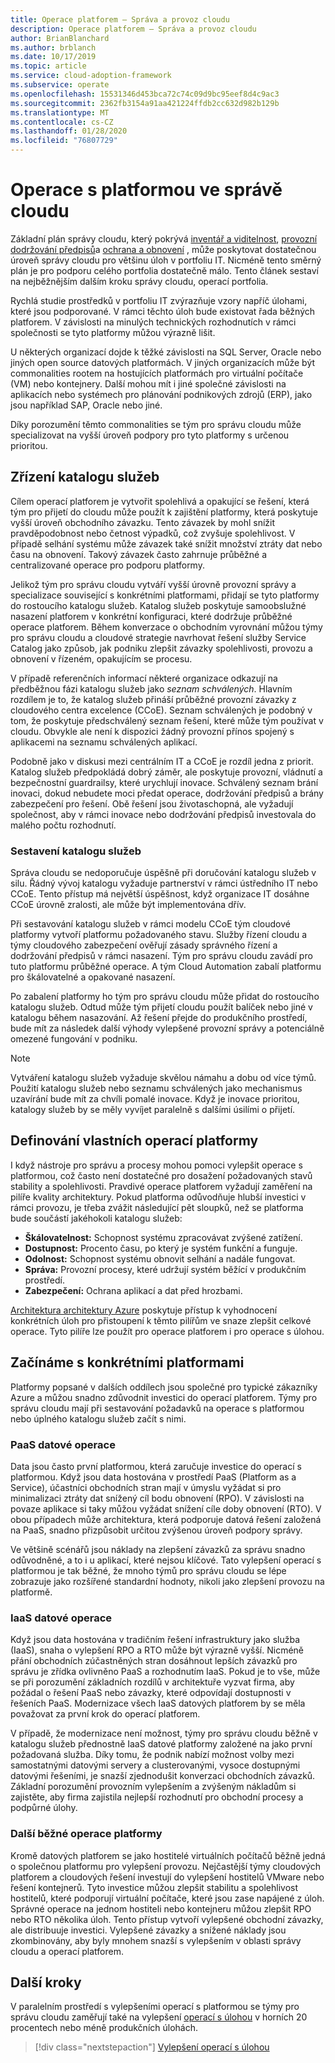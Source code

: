 ```yaml
---
title: Operace platforem – Správa a provoz cloudu
description: Operace platforem – Správa a provoz cloudu
author: BrianBlanchard
ms.author: brblanch
ms.date: 10/17/2019
ms.topic: article
ms.service: cloud-adoption-framework
ms.subservice: operate
ms.openlocfilehash: 15531346d453bca72c74c09d9bc95eef8d4c9ac3
ms.sourcegitcommit: 2362fb3154a91aa421224ffdb2cc632d982b129b
ms.translationtype: MT
ms.contentlocale: cs-CZ
ms.lasthandoff: 01/28/2020
ms.locfileid: "76807729"
---
```

# <a name="platform-operations-in-cloud-management"></a>Operace s platformou ve správě cloudu

Základní plán správy cloudu, který pokrývá [inventář a viditelnost](./inventory.md), [provozní dodržování předpisů](./operational-compliance.md)a [ochrana a obnovení](./protect.md) , může poskytovat dostatečnou úroveň správy cloudu pro většinu úloh v portfoliu IT. Nicméně tento směrný plán je pro podporu celého portfolia dostatečně málo. Tento článek sestaví na nejběžnějším dalším kroku správy cloudu, operací portfolia.

Rychlá studie prostředků v portfoliu IT zvýrazňuje vzory napříč úlohami, které jsou podporované. V rámci těchto úloh bude existovat řada běžných platforem. V závislosti na minulých technických rozhodnutích v rámci společnosti se tyto platformy můžou výrazně lišit.

U některých organizací dojde k těžké závislosti na SQL Server, Oracle nebo jiných open source datových platformách. V jiných organizacích může být commonalities rootem na hostujících platformách pro virtuální počítače (VM) nebo kontejnery. Další mohou mít i jiné společné závislosti na aplikacích nebo systémech pro plánování podnikových zdrojů (ERP), jako jsou například SAP, Oracle nebo jiné.

Díky porozumění těmto commonalities se tým pro správu cloudu může specializovat na vyšší úroveň podpory pro tyto platformy s určenou prioritou.

## <a name="establish-a-service-catalog"></a>Zřízení katalogu služeb

Cílem operací platforem je vytvořit spolehlivá a opakující se řešení, která tým pro přijetí do cloudu může použít k zajištění platformy, která poskytuje vyšší úroveň obchodního závazku. Tento závazek by mohl snížit pravděpodobnost nebo četnost výpadků, což zvyšuje spolehlivost. V případě selhání systému může závazek také snížit množství ztráty dat nebo času na obnovení. Takový závazek často zahrnuje průběžné a centralizované operace pro podporu platformy.

Jelikož tým pro správu cloudu vytváří vyšší úrovně provozní správy a specializace související s konkrétními platformami, přidají se tyto platformy do rostoucího katalogu služeb. Katalog služeb poskytuje samoobslužné nasazení platforem v konkrétní konfiguraci, které dodržuje průběžné operace platforem. Během konverzace o obchodním vyrovnání můžou týmy pro správu cloudu a cloudové strategie navrhovat řešení služby Service Catalog jako způsob, jak podniku zlepšit závazky spolehlivosti, provozu a obnovení v řízeném, opakujícím se procesu.

V případě referenčních informací některé organizace odkazují na předběžnou fázi katalogu služeb jako _seznam schválených_. Hlavním rozdílem je to, že katalog služeb přináší průběžné provozní závazky z cloudového centra excelence (CCoE). Seznam schválených je podobný v tom, že poskytuje předschválený seznam řešení, které může tým používat v cloudu. Obvykle ale není k dispozici žádný provozní přínos spojený s aplikacemi na seznamu schválených aplikací.

Podobně jako v diskusi mezi centrálním IT a CCoE je rozdíl jedna z priorit. Katalog služeb předpokládá dobrý záměr, ale poskytuje provozní, vládnutí a bezpečnostní guardrailsy, které urychlují inovace. Schválený seznam brání inovaci, dokud nebudete moci předat operace, dodržování předpisů a brány zabezpečení pro řešení. Obě řešení jsou životaschopná, ale vyžadují společnost, aby v rámci inovace nebo dodržování předpisů investovala do malého počtu rozhodnutí.

### <a name="build-the-service-catalog"></a>Sestavení katalogu služeb

Správa cloudu se nedoporučuje úspěšně při doručování katalogu služeb v silu. Řádný vývoj katalogu vyžaduje partnerství v rámci ústředního IT nebo CCoE. Tento přístup má největší úspěšnost, když organizace IT dosáhne CCoE úrovně zralosti, ale může být implementována dřív.

Při sestavování katalogu služeb v rámci modelu CCoE tým cloudové platformy vytvoří platformu požadovaného stavu. Služby řízení cloudu a týmy cloudového zabezpečení ověřují zásady správného řízení a dodržování předpisů v rámci nasazení. Tým pro správu cloudu zavádí pro tuto platformu průběžné operace. A tým Cloud Automation zabalí platformu pro škálovatelné a opakované nasazení.

Po zabalení platformy ho tým pro správu cloudu může přidat do rostoucího katalogu služeb. Odtud může tým přijetí cloudu použít balíček nebo jiné v katalogu během nasazování. Až řešení přejde do produkčního prostředí, bude mít za následek další výhody vylepšené provozní správy a potenciálně omezené fungování v podniku.

> [!NOTE]
> Vytváření katalogu služeb vyžaduje skvělou námahu a dobu od více týmů. Použití katalogu služeb nebo seznamu schválených jako mechanismus uzavírání bude mít za chvíli pomalé inovace. Když je inovace prioritou, katalogy služeb by se měly vyvíjet paralelně s dalšími úsilími o přijetí.

## <a name="define-your-own-platform-operations"></a>Definování vlastních operací platformy

I když nástroje pro správu a procesy mohou pomoci vylepšit operace s platformou, což často není dostatečné pro dosažení požadovaných stavů stability a spolehlivosti. Pravdivé operace platforem vyžadují zaměření na pilíře kvality architektury. Pokud platforma odůvodňuje hlubší investici v rámci provozu, je třeba zvážit následující pět sloupků, než se platforma bude součástí jakéhokoli katalogu služeb:

- **Škálovatelnost:** Schopnost systému zpracovávat zvýšené zatížení.
- **Dostupnost:** Procento času, po který je systém funkční a funguje.
- **Odolnost:** Schopnost systému obnovit selhání a nadále fungovat.
- **Správa:** Provozní procesy, které udržují systém běžící v produkčním prostředí.
- **Zabezpečení:** Ochrana aplikací a dat před hrozbami.

[Architektura architektury Azure](https://docs.microsoft.com/azure/architecture/guide/pillars) poskytuje přístup k vyhodnocení konkrétních úloh pro přistoupení k těmto pilířům ve snaze zlepšit celkové operace. Tyto pilíře lze použít pro operace platforem i pro operace s úlohou.

## <a name="get-started-with-specific-platforms"></a>Začínáme s konkrétními platformami

Platformy popsané v dalších oddílech jsou společné pro typické zákazníky Azure a můžou snadno zdůvodnit investici do operací platforem. Týmy pro správu cloudu mají při sestavování požadavků na operace s platformou nebo úplného katalogu služeb začít s nimi.

### <a name="paas-data-operations"></a>PaaS datové operace

Data jsou často první platformou, která zaručuje investice do operací s platformou. Když jsou data hostována v prostředí PaaS (Platform as a Service), účastníci obchodních stran mají v úmyslu vyžádat si pro minimalizaci ztráty dat snížený cíl bodu obnovení (RPO). V závislosti na povaze aplikace si taky můžou vyžádat snížení cíle doby obnovení (RTO). V obou případech může architektura, která podporuje datová řešení založená na PaaS, snadno přizpůsobit určitou zvýšenou úroveň podpory správy.

Ve většině scénářů jsou náklady na zlepšení závazků za správu snadno odůvodněné, a to i u aplikací, které nejsou klíčové. Tato vylepšení operací s platformou je tak běžné, že mnoho týmů pro správu cloudu se lépe zobrazuje jako rozšířené standardní hodnoty, nikoli jako zlepšení provozu na platformě.

### <a name="iaas-data-operations"></a>IaaS datové operace

Když jsou data hostována v tradičním řešení infrastruktury jako služba (IaaS), snaha o vylepšení RPO a RTO může být výrazně vyšší. Nicméně přání obchodních zúčastněných stran dosáhnout lepších závazků pro správu je zřídka ovlivněno PaaS a rozhodnutím IaaS. Pokud je to vše, může se při porozumění základních rozdílů v architektuře vyzvat firma, aby požádal o řešení PaaS nebo závazky, které odpovídají dostupnosti v řešeních PaaS. Modernizace všech IaaS datových platforem by se měla považovat za první krok do operací platforem.

V případě, že modernizace není možnost, týmy pro správu cloudu běžně v katalogu služeb přednostně IaaS datové platformy založené na jako první požadovaná služba. Díky tomu, že podnik nabízí možnost volby mezi samostatnými datovými servery a clusterovanými, vysoce dostupnými datovými řešeními, je snazší zjednodušit konverzaci obchodních závazků. Základní porozumění provozním vylepšením a zvýšeným nákladům si zajistěte, aby firma zajistila nejlepší rozhodnutí pro obchodní procesy a podpůrné úlohy.

### <a name="other-common-platform-operations"></a>Další běžné operace platformy

Kromě datových platforem se jako hostitelé virtuálních počítačů běžně jedná o společnou platformu pro vylepšení provozu. Nejčastější týmy cloudových platforem a cloudových řešení investují do vylepšení hostitelů VMware nebo řešení kontejnerů. Tyto investice můžou zlepšit stabilitu a spolehlivost hostitelů, které podporují virtuální počítače, které jsou zase napájené z úloh. Správné operace na jednom hostiteli nebo kontejneru můžou zlepšit RPO nebo RTO několika úloh. Tento přístup vytvoří vylepšené obchodní závazky, ale distribuuje investici. Vylepšené závazky a snížené náklady jsou zkombinovány, aby byly mnohem snazší s vylepšením v oblasti správy cloudu a operací platforem.

## <a name="next-steps"></a>Další kroky

V paralelním prostředí s vylepšeními operací s platformou se týmy pro správu cloudu zaměřují také na vylepšení [operací s úlohou](./workload.md) v horních 20 procentech nebo méně produkčních úlohách.

> [!div class="nextstepaction"]
> [Vylepšení operací s úlohou](./workload.md)
